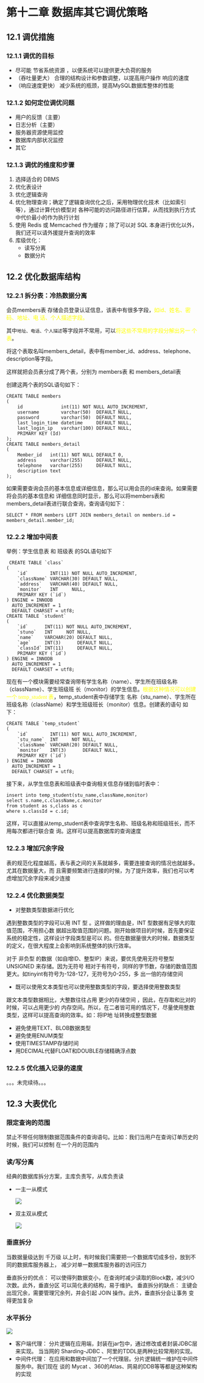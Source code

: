# 第十二章 数据库其它调优策略

## 12.1 调优措施

### 12.1.1 调优的目标

- 尽可能 节省系统资源 ，以便系统可以提供更大负荷的服务
- （吞吐量更大） 合理的结构设计和参数调整，以提高用户操作 响应的速度 
- （响应速度更快） 减少系统的瓶颈，提高MySQL数据库整体的性能

### 12.1.2 如何定位调优问题

- 用户的反馈（主要） 
- 日志分析（主要） 
- 服务器资源使用监控 
- 数据库内部状况监控 
- 其它

### 12.1.3 调优的维度和步骤

1. 选择适合的 DBMS
2. 优化表设计
3. 优化逻辑查询
4. 优化物理查询；确定了逻辑查询优化之后，采用物理优化技术（比如索引等），通过计算代价模型对 各种可能的访问路径进行估算，从而找到执行方式中代价最小的作为执行计划
5. 使用 Redis 或 Memcached 作为缓存；除了可以对 SQL 本身进行优化以外，我们还可以请外援提升查询的效率
6. 库级优化：
   - 读写分离
   - 数据分片

## 12.2 优化数据库结构

### 12.2.1 拆分表：冷热数据分离

会员members表 存储会员登录认证信息，该表中有很多字段，<font color="yellow">如id、姓名、密码、地址、电 话、个人描述字段。</font>

其中`地址、电话、个人描述`等字段并不常用，可以<font color="yellow">将这些不常用的字段分解出另一 个表</font>。

将这个表取名叫members_detail，表中有member_id、address、telephone、description等字段。 

这样就把会员表分成了两个表，分别为 members表 和 members_detail表

创建这两个表的SQL语句如下：

```mysql
CREATE TABLE members
(
    id              int(11) NOT NULL AUTO_INCREMENT,
    username        varchar(50)  DEFAULT NULL,
    password        varchar(50)  DEFAULT NULL,
    last_login_time datetime     DEFAULT NULL,
    last_login_ip   varchar(100) DEFAULT NULL,
    PRIMARY KEY (Id)
);
CREATE TABLE members_detail
(
    Member_id   int(11) NOT NULL DEFAULT 0,
    address     varchar(255)     DEFAULT NULL,
    telephone   varchar(255)     DEFAULT NULL,
    description text
);
```

如果需要查询会员的基本信息或详细信息，那么可以用会员的id来查询。如果需要将会员的基本信息和 详细信息同时显示，那么可以将members表和members_detail表进行联合查询，查询语句如下：

```mysql
SELECT * FROM members LEFT JOIN members_detail on members.id =
members_detail.member_id;
```

### 12.2.2 增加中间表

举例：学生信息表 和 班级表 的SQL语句如下

```mysql
 CREATE TABLE `class`
(
    `id`        INT(11) NOT NULL AUTO_INCREMENT,
    `className` VARCHAR(30) DEFAULT NULL,
    `address`   VARCHAR(40) DEFAULT NULL,
    `monitor`   INT     NULL,
    PRIMARY KEY (`id`)
) ENGINE = INNODB
  AUTO_INCREMENT = 1
  DEFAULT CHARSET = utf8;
CREATE TABLE `student`
(
    `id`      INT(11) NOT NULL AUTO_INCREMENT,
    `stuno`   INT     NOT NULL,
    `name`    VARCHAR(20) DEFAULT NULL,
    `age`     INT(3)      DEFAULT NULL,
    `classId` INT(11)     DEFAULT NULL,
    PRIMARY KEY (`id`)
) ENGINE = INNODB
  AUTO_INCREMENT = 1
  DEFAULT CHARSET = utf8;
```

现在有一个模块需要经常查询带有学生名称（name）、学生所在班级名称（className）、学生班级班 长（monitor）的学生信息。<font face="黑体" color="yellow">根据这种情况可以创建一个 temp_student 表</font>，temp_student表中存储学生 名称（stu_name）、学生所在班级名称（className）和学生班级班长（monitor）信息。创建表的语句 如下：

```mysql
CREATE TABLE `temp_student`
(
    `id`        INT(11) NOT NULL AUTO_INCREMENT,
    `stu_name`  INT     NOT NULL,
    `className` VARCHAR(20) DEFAULT NULL,
    `monitor`   INT(3)      DEFAULT NULL,
    PRIMARY KEY (`id`)
) ENGINE = INNODB
  AUTO_INCREMENT = 1
  DEFAULT CHARSET = utf8;
```

接下来，从学生信息表和班级表中查询相关信息存储到临时表中：

```mysql
insert into temp_student(stu_name,className,monitor)
select s.name,c.className,c.monitor
from student as s,class as c
where s.classId = c.id;
```

这样，可以直接从temp_student表中查询学生名称、班级名称和班级班长，而不用每次都进行联合查 询。这样可以提高数据库的查询速度

### 12.2.3 增加冗余字段

表的规范化程度越高，表与表之间的关系就越多，需要连接查询的情况也就越多。尤其在数据量大，而 且需要频繁进行连接的时候，为了提升效率，我们也可以考虑增加冗余字段来减少连接

### 12.2.4 优化数据类型

- 对整数类型数据进行优化

遇到整数类型的字段可以用 INT 型 。这样做的理由是，INT 型数据有足够大的取值范围，不用担心数 据超出取值范围的问题。刚开始做项目的时候，首先要保证系统的稳定性，这样设计字段类型是可以 的。但在数据量很大的时候，数据类型的定义，在很大程度上会影响到系统整体的执行效率。 

对于 非负型 的数据（如自增ID、整型IP）来说，要优先使用无符号整型 UNSIGNED 来存储。因为无符号 相对于有符号，同样的字节数，存储的数值范围更大。如tinyint有符号为-128-127，无符号为0-255，多 出一倍的存储空间

- 既可以使用文本类型也可以使用整数类型的字段，要选择使用整数类型

跟文本类型数据相比，大整数往往占用 更少的存储空间 ，因此，在存取和比对的时候，可以占用更少的 内存空间。所以，在二者皆可用的情况下，尽量使用整数类型，这样可以提高查询的效率。如：将IP地 址转换成整型数据

- 避免使用TEXT、BLOB数据类型
- 避免使用ENUM类型
- 使用TIMESTAMP存储时间
- 用DECIMAL代替FLOAT和DOUBLE存储精确浮点数

### 12.2.5 优化插入记录的速度

。。。未完续待。。。

## 12.3 大表优化

### 限定查询的范围

禁止不带任何限制数据范围条件的查询语句。比如：我们当用户在查询订单历史的时候，我们可以控制 在一个月的范围内

### 读/写分离

经典的数据库拆分方案，主库负责写，从库负责读

- 一主一从模式

  ![](https://memory.xiaomage13148.xyz/typeroImage/QQ%E6%88%AA%E5%9B%BE20220915171726.png)

- 双主双从模式

  ![](https://memory.xiaomage13148.xyz/typeroImage/QQ%E6%88%AA%E5%9B%BE20220915171800.png)

### 垂直拆分

当数据量级达到 千万级 以上时，有时候我们需要把一个数据库切成多份，放到不同的数据库服务器上， 减少对单一数据库服务器的访问压力

垂直拆分的优点： 可以使得列数据变小，在查询时减少读取的Block数，减少I/O次数。此外，垂直分区 可以简化表的结构，易于维护。 垂直拆分的缺点： 主键会出现冗余，需要管理冗余列，并会引起 JOIN 操作。此外，垂直拆分会让事务 变得更加复杂

### 水平拆分

![](https://memory.xiaomage13148.xyz/typeroImage/QQ%E6%88%AA%E5%9B%BE20220915173352.png)

- 客户端代理： 分片逻辑在应用端，封装在jar包中，通过修改或者封装JDBC层来实现。 当当网的 Sharding-JDBC 、阿里的TDDL是两种比较常用的实现。 
- 中间件代理： 在应用和数据中间加了一个代理层。分片逻辑统一维护在中间件服务中。我们现在 谈的 Mycat 、360的Atlas、网易的DDB等等都是这种架构的实现



